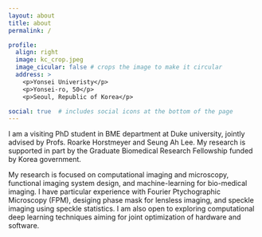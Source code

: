 ```yaml
---
layout: about
title: about
permalink: /

profile:
  align: right
  image: kc_crop.jpeg
  image_cicular: false # crops the image to make it circular
  address: >
    <p>Yonsei Univeristy</p>
    <p>Yonsei-ro, 50</p>
    <p>Seoul, Republic of Korea</p>

social: true  # includes social icons at the bottom of the page
---
```


I am a visiting PhD student in BME department at Duke university, jointly advised by Profs. Roarke Horstmeyer and Seung Ah Lee. My research is supported in part by the Graduate Biomedical Research Fellowship funded by Korea government.

My research is focused on computational imaging and microscopy, functional imaging system design, and machine-learning for bio-medical imaging. I have particular experience with Fourier Ptychographic Microscopy (FPM), desiging phase mask for lensless imaging, and speckle imaging using speckle statistics. I am also open to exploring computational deep learning techniques aiming for joint optimization of hardware and software.

